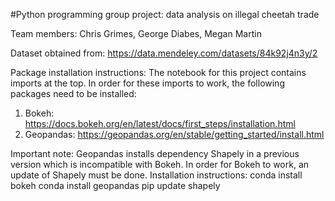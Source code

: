 #Python programming group project: data analysis on illegal cheetah trade

Team members: Chris Grimes, George Diabes, Megan Martin

Dataset obtained from: https://data.mendeley.com/datasets/84k92j4n3y/2

Package installation instructions: The notebook for this project contains imports at the top. In order for these imports to work, the following packages need to be installed:
1) Bokeh: https://docs.bokeh.org/en/latest/docs/first_steps/installation.html
2) Geopandas: https://geopandas.org/en/stable/getting_started/install.html

Important note: Geopandas installs dependency Shapely in a previous version which is incompatible with Bokeh. In order for Bokeh to work, an update of Shapely must be done. Installation instructions:
conda install bokeh
conda install geopandas
pip update shapely

